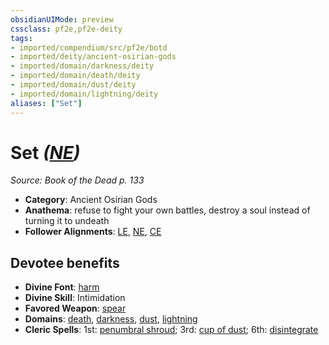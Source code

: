 ```yaml
---
obsidianUIMode: preview
cssclass: pf2e,pf2e-deity
tags:
- imported/compendium/src/pf2e/botd
- imported/deity/ancient-osirian-gods
- imported/domain/darkness/deity
- imported/domain/death/deity
- imported/domain/dust/deity
- imported/domain/lightning/deity
aliases: ["Set"]
---
```

# Set *([NE](neutral-evil-b1.md))*  
*Source: Book of the Dead p. 133*  

- **Category**: Ancient Osirian Gods
- **Anathema**: refuse to fight your own battles, destroy a soul instead of turning it to undeath
- **Follower Alignments**: [LE](lawful-evil-b1.md), [NE](neutral-evil-b1.md), [CE](chaotic-evil-b1.md)

## Devotee benefits

- **Divine Font**: [harm](../../spells/harm.md)
- **Divine Skill**: Intimidation
- **Favored Weapon**: [spear](../../equipment/items/spear.md)
- **Domains**: [death](../domains.md#Death), [darkness](../domains.md#Darkness), [dust](../domains.md#Dust), [lightning](../domains.md#Lightning)
- **Cleric Spells**: 1st: [penumbral shroud](../../spells/penumbral-shroud-logm.md); 3rd: [cup of dust](../../spells/cup-of-dust-logm.md); 6th: [disintegrate](../../spells/disintegrate.md)